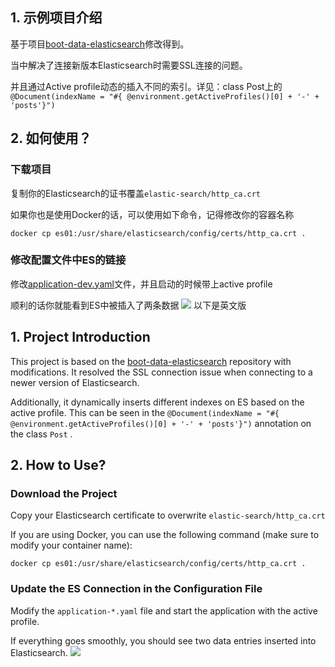 ## 1. 示例项目介绍
基于项目[boot-data-elasticsearch](https://github.com/hantsy/spring-reactive-sample/tree/master/boot-data-elasticsearch)修改得到。

当中解决了连接新版本Elasticsearch时需要SSL连接的问题。

并且通过Active profile动态的插入不同的索引。详见：class Post上的`@Document(indexName = "#{ @environment.getActiveProfiles()[0] + '-' + 'posts'}")`

## 2. 如何使用？
### 下载项目
复制你的Elasticsearch的证书覆盖`elastic-search/http_ca.crt`

如果你也是使用Docker的话，可以使用如下命令，记得修改你的容器名称
```shell
docker cp es01:/usr/share/elasticsearch/config/certs/http_ca.crt .
```

### 修改配置文件中ES的链接
修改[application-dev.yaml](src%2Fmain%2Fresources%2Fapplication-dev.yaml)文件，并且启动的时候带上active profile

顺利的话你就能看到ES中被插入了两条数据
![](https://runnable.oss-cn-guangzhou.aliyuncs.com/blog/2023-07-29-134402.png)
以下是英文版

## 1. Project Introduction
This project is based on the [boot-data-elasticsearch](https://github.com/hantsy/spring-reactive-sample/tree/master/boot-data-elasticsearch) repository with modifications. 
It resolved the SSL connection issue when connecting to a newer version of Elasticsearch.

Additionally, it dynamically inserts different indexes on ES based on the active profile. This can be seen in the `@Document(indexName = "#{ @environment.getActiveProfiles()[0] + '-' + 'posts'}")` annotation on the class `Post` .

## 2. How to Use?

### Download the Project
Copy your Elasticsearch certificate to overwrite `elastic-search/http_ca.crt`

If you are using Docker, you can use the following command (make sure to modify your container name):
```shell
docker cp es01:/usr/share/elasticsearch/config/certs/http_ca.crt .
```

### Update the ES Connection in the Configuration File
Modify the `application-*.yaml` file and start the application with the active profile.

If everything goes smoothly, you should see two data entries inserted into Elasticsearch.
![](https://runnable.oss-cn-guangzhou.aliyuncs.com/blog/2023-07-29-134402.png)




